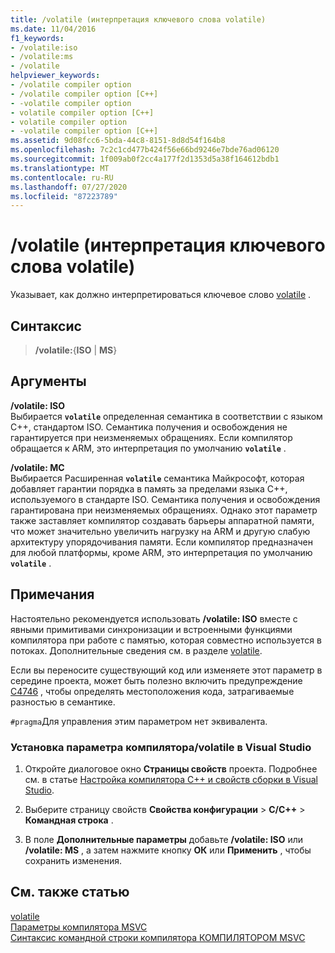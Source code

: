```yaml
---
title: /volatile (интерпретация ключевого слова volatile)
ms.date: 11/04/2016
f1_keywords:
- /volatile:iso
- /volatile:ms
- /volatile
helpviewer_keywords:
- /volatile compiler option
- /volatile compiler option [C++]
- -volatile compiler option
- volatile compiler option [C++]
- volatile compiler option
- -volatile compiler option [C++]
ms.assetid: 9d08fcc6-5bda-44c8-8151-8d8d54f164b8
ms.openlocfilehash: 7c2c1cd477b424f56e66bd9246e7bde76ad06120
ms.sourcegitcommit: 1f009ab0f2cc4a177f2d1353d5a38f164612bdb1
ms.translationtype: MT
ms.contentlocale: ru-RU
ms.lasthandoff: 07/27/2020
ms.locfileid: "87223789"
---
```

# <a name="volatile-volatile-keyword-interpretation"></a>/volatile (интерпретация ключевого слова volatile)

Указывает, как должно интерпретироваться ключевое слово [volatile](../../cpp/volatile-cpp.md) .

## <a name="syntax"></a>Синтаксис

> **/volatile:**{**ISO** | **MS**}

## <a name="arguments"></a>Аргументы

**/volatile: ISO**<br/>
Выбирается **`volatile`** определенная семантика в соответствии с языком C++, стандартом ISO. Семантика получения и освобождения не гарантируется при неизменяемых обращениях. Если компилятор обращается к ARM, это интерпретация по умолчанию **`volatile`** .

**/volatile: МС**<br/>
Выбирается Расширенная **`volatile`** семантика Майкрософт, которая добавляет гарантии порядка в память за пределами языка C++, используемого в стандарте ISO. Семантика получения и освобождения гарантирована при неизменяемых обращениях. Однако этот параметр также заставляет компилятор создавать барьеры аппаратной памяти, что может значительно увеличить нагрузку на ARM и другую слабую архитектуру упорядочивания памяти. Если компилятор предназначен для любой платформы, кроме ARM, это интерпретация по умолчанию **`volatile`** .

## <a name="remarks"></a>Примечания

Настоятельно рекомендуется использовать **/volatile: ISO** вместе с явными примитивами синхронизации и встроенными функциями компилятора при работе с памятью, которая совместно используется в потоках. Дополнительные сведения см. в разделе [volatile](../../cpp/volatile-cpp.md).

Если вы переносите существующий код или изменяете этот параметр в середине проекта, может быть полезно включить предупреждение [C4746](../../error-messages/compiler-warnings/compiler-warning-c4746.md) , чтобы определять местоположения кода, затрагиваемые разностью в семантике.

`#pragma`Для управления этим параметром нет эквивалента.

### <a name="to-set-the-volatile-compiler-option-in-visual-studio"></a>Установка параметра компилятора/volatile в Visual Studio

1. Откройте диалоговое окно **Страницы свойств** проекта. Подробнее см. в статье [Настройка компилятора C++ и свойств сборки в Visual Studio](../working-with-project-properties.md).

1. Выберите страницу свойств **Свойства конфигурации**  >  **C/C++**  >  **Командная строка** .

1. В поле **Дополнительные параметры** добавьте **/volatile: ISO** или **/volatile: MS** , а затем нажмите кнопку **ОК** или **Применить** , чтобы сохранить изменения.

## <a name="see-also"></a>См. также статью

[volatile](../../cpp/volatile-cpp.md)<br/>
[Параметры компилятора MSVC](compiler-options.md)<br/>
[Синтаксис командной строки компилятора КОМПИЛЯТОРОМ MSVC](compiler-command-line-syntax.md)
